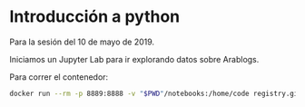 # Introducción a python

Para la sesión del 10 de mayo de 2019.

Iniciamos un Jupyter Lab para ir explorando datos sobre Arablogs.

Para correr el contenedor:

```bash
docker run --rm -p 8889:8888 -v "$PWD"/notebooks:/home/code registry.gitlab.com/deleyva/migrando-arablogs:latest
```